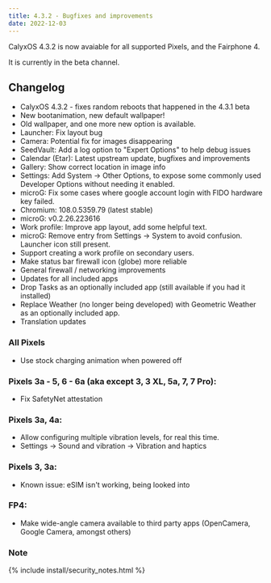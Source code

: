 ```yaml
---
title: 4.3.2 - Bugfixes and improvements
date: 2022-12-03
---
```


CalyxOS 4.3.2 is now avaiable for all supported Pixels, and the Fairphone 4.

It is currently in the beta channel.

## Changelog
* CalyxOS 4.3.2 - fixes random reboots that happened in the 4.3.1 beta
* New bootanimation, new default wallpaper!
* Old wallpaper, and one more new option is available.
* Launcher: Fix layout bug
* Camera: Potential fix for images disappearing
* SeedVault: Add a log option to "Expert Options" to help debug issues
* Calendar (Etar): Latest upstream update, bugfixes and improvements
* Gallery: Show correct location in image info
* Settings: Add System -> Other Options, to expose some commonly used Developer Options without needing it enabled.
* microG: Fix some cases where google account login with FIDO hardware key failed.
* Chromium: 108.0.5359.79 (latest stable)
* microG: v0.2.26.223616
* Work profile: Improve app layout, add some helpful text.
* microG: Remove entry from Settings -> System to avoid confusion. Launcher icon still present.
* Support creating a work profile on secondary users.
* Make status bar firewall icon (globe) more reliable
* General firewall / networking improvements
* Updates for all included apps
* Drop Tasks as an optionally included app (still available if you had it installed)
* Replace Weather (no longer being developed) with Geometric Weather as an optionally included app.
* Translation updates

### All Pixels
* Use stock charging animation when powered off

### Pixels 3a - 5, 6 - 6a (aka except 3, 3 XL, 5a, 7, 7 Pro):
* Fix SafetyNet attestation

### Pixels 3a, 4a:
* Allow configuring multiple vibration levels, for real this time.
* Settings -> Sound and vibration -> Vibration and haptics

### Pixels 3, 3a:
* Known issue: eSIM isn't working, being looked into

### FP4:
* Make wide-angle camera available to third party apps (OpenCamera, Google Camera, amongst others)

### Note

{% include install/security_notes.html %}
